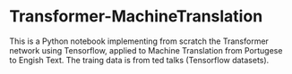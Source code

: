 # Transformer-MachineTranslation

This is a Python notebook implementing from scratch the Transformer network using Tensorflow, applied to Machine Translation from Portugese to Engish Text. The traing data is from ted talks (Tensorflow datasets). 
